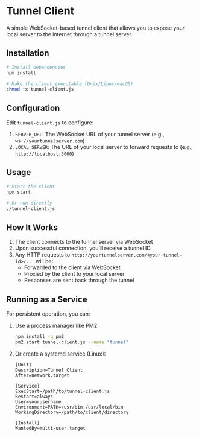 # Tunnel Client

A simple WebSocket-based tunnel client that allows you to expose your local server to the internet through a tunnel server.

## Installation

```bash
# Install dependencies
npm install

# Make the client executable (Unix/Linux/macOS)
chmod +x tunnel-client.js
```

## Configuration

Edit `tunnel-client.js` to configure:

1. `SERVER_URL`: The WebSocket URL of your tunnel server (e.g., `ws://yourtunnelserver.com`)
2. `LOCAL_SERVER`: The URL of your local server to forward requests to (e.g., `http://localhost:3000`)

## Usage

```bash
# Start the client
npm start

# Or run directly
./tunnel-client.js
```

## How It Works

1. The client connects to the tunnel server via WebSocket
2. Upon successful connection, you'll receive a tunnel ID
3. Any HTTP requests to `http://yourtunnelserver.com/<your-tunnel-id>/...` will be:
   - Forwarded to the client via WebSocket
   - Proxied by the client to your local server
   - Responses are sent back through the tunnel

## Running as a Service

For persistent operation, you can:

1. Use a process manager like PM2:
   ```bash
   npm install -g pm2
   pm2 start tunnel-client.js --name "tunnel"
   ```

2. Or create a systemd service (Linux):
   ```
   [Unit]
   Description=Tunnel Client
   After=network.target

   [Service]
   ExecStart=/path/to/tunnel-client.js
   Restart=always
   User=yourusername
   Environment=PATH=/usr/bin:/usr/local/bin
   WorkingDirectory=/path/to/client/directory

   [Install]
   WantedBy=multi-user.target
   ``` 